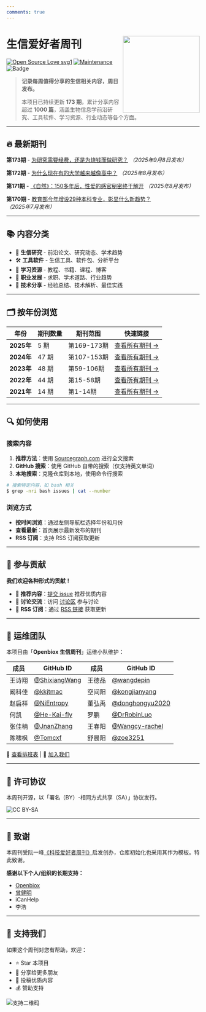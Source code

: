 ```yaml
---
comments: true
---
```


# 生信爱好者周刊 <img src="https://raw.githubusercontent.com/openbiox/wiki/master/static/img/logo-long.png" align="right" width="200"/>

[![Open Source Love svg1](https://badges.frapsoft.com/os/v1/open-source.svg?v=103)](https://github.com/ellerbrock/open-source-badges/)
[![Maintenance](https://img.shields.io/badge/Maintained%3F-yes-green.svg)](https://GitHub.com/openbiox/weekly/graphs/commit-activity)
![Badge](https://hitscounter.dev/api/hit?url=https%3A%2F%2Fopenbiox.github.io%2Fweekly%2F&label=Visitor&icon=github&color=%23198754)

> **记录每周值得分享的生信相关内容，周日发布。**
> 
> 本项目已持续更新 **173 期**，累计分享内容超过 **1000 篇**，涵盖生物信息学前沿研究、工具软件、学习资源、行业动态等各个方面。

---

## 🔥 最新期刊

**第173期** - [为研究需要经费，还是为烧钱而做研究？](issue-173.md) *（2025年9月8日发布）*

**第172期** - [为什么现在有的大学越来越像高中？](issue-172.md) *（2025年8月发布）*

**第171期** - [《自然》：150多年后，性爱的感官秘密终于解开](issue-171.md) *（2025年8月发布）*

**第170期** - [教育部今年增设29种本科专业，彰显什么新趋势？](issue-170.md) *（2025年7月发布）*

---

## 📚 内容分类

- 🧬 **生信研究** - 前沿论文、研究动态、学术趋势
- 🛠️ **工具软件** - 生信工具、软件包、分析平台  
- 📖 **学习资源** - 教程、书籍、课程、博客
- 💼 **职业发展** - 求职、学术道路、行业趋势
- 🔬 **技术分享** - 经验总结、技术解析、最佳实践

---

## 🗂️ 按年份浏览

| 年份 | 期刊数量 | 期刊范围 | 快速链接 |
|------|----------|----------|----------|
| **2025年** | 5 期 | 第169-173期 | [查看所有期刊 →](issue-173.md) |
| **2024年** | 47 期 | 第107-153期 | [查看所有期刊 →](issue-153.md) |
| **2023年** | 48 期 | 第59-106期 | [查看所有期刊 →](issue-106.md) |
| **2022年** | 44 期 | 第15-58期 | [查看所有期刊 →](issue-58.md) |
| **2021年** | 14 期 | 第1-14期 | [查看所有期刊 →](issue-14.md) |

---

## 🔍 如何使用

### 搜索内容

1. **推荐方法**：使用 [Sourcegraph.com](https://sourcegraph.com/github.com/openbiox/weekly) 进行全文搜索
2. **GitHub 搜索**：使用 GitHub 自带的搜索（仅支持英文单词）
3. **本地搜索**：克隆仓库到本地，使用命令行搜索

```bash
# 搜索特定内容，如 bash 相关
$ grep -nri bash issues | cat --number
```

### 浏览方式

- **按时间浏览**：通过左侧导航栏选择年份和月份
- **查看最新**：首页展示最新发布的期刊
- **RSS 订阅**：支持 RSS 订阅获取更新

---

## 📮 参与贡献

**我们欢迎各种形式的贡献！**

- 📝 **推荐内容**：[提交 issue](https://github.com/openbiox/weekly/issues/new?assignees=&labels=%E6%8E%A8%E8%8D%90&template=a-recommand.md&title=%E3%80%90%E6%8E%A8%E8%8D%90%E3%80%91%E5%B0%81%E9%9D%A2%2F%E8%AF%9D%E9%A2%98%2F%E7%94%9F%E4%BF%A1%E7%A0%94%E7%A9%B6%2F%E5%8D%9A%E6%96%87%E8%B5%84%E8%AE%AF%2F%E5%B7%A5%E5%85%B7%2F%E8%B5%84%E6%BA%90%E6%8E%A8%E8%8D%90+%7C+xxx) 推荐优质内容
- 💬 **讨论交流**：访问 [讨论区](https://github.com/openbiox/weekly/discussions) 参与讨论
- 🔄 **RSS 订阅**：通过 [RSS 链接](https://openbiox.github.io/weekly/feed_rss_created.xml) 获取更新

---

## 👥 运维团队

本项目由「**Openbiox 生信周刊**」运维小队维护：

| 成员 | GitHub ID | 成员 | GitHub ID |
|------|-----------|------|-----------|
| 王诗翔 | [@ShixiangWang](https://github.com/ShixiangWang) | 王德品 | [@wangdepin](https://github.com/wangdepin) |
| 阚科佳 | [@kkjtmac](https://github.com/kkjtmac) | 空间阳 | [@kongjianyang](https://github.com/kongjianyang) |
| 赵启祥 | [@NiEntropy](https://github.com/NiEntropy) | 董弘禹 | [@donghongyu2020](https://github.com/donghongyu2020) |
| 何凯 | [@He-Kai-fly](https://github.com/He-Kai-fly) | 罗鹏 | [@DrRobinLuo](https://github.com/DrRobinLuo) |
| 张佳楠 | [@JnanZhang](https://github.com/JnanZhang) | 王春阳 | [@Wangcy-rachel](https://github.com/Wangcy-rachel) |
| 陈啸枫 | [@Tomcxf](https://github.com/Tomcxf) | 舒晨阳 | [@zoe3251](https://github.com/zoe3251) |

📅 [查看排班表](https://github.com/openbiox/weekly/issues/1352) | 🤝 [加入我们](https://github.com/openbiox/weekly/issues)

---

## 📄 许可协议

本周刊开源，以「署名（BY）-相同方式共享（SA）」协议发行。

![CC BY-SA](https://upload.wikimedia.org/wikipedia/commons/thumb/d/d0/CC-BY-SA_icon.svg/100px-CC-BY-SA_icon.svg.png)

---

## 🙏 致谢

本周刊受阮一峰[《科技爱好者周刊》](https://github.com/ruanyf/weekly)启发创办，仓库初始化也采用其作为模板。特此致谢。

**感谢以下个人/组织的长期支持：**

- [Openbiox](https://github.com/openbiox)
- [曾健明](https://github.com/jmzeng1314)
- iCanHelp
- 李浩

---

## 💖 支持我们

如果这个周刊对您有帮助，欢迎：

- ⭐ Star 本项目
- 🔄 分享给更多朋友
- 📮 投稿优质内容
- 💰 赞助支持

![支持二维码](https://cdn.nlark.com/yuque/0/2022/png/471931/1648291334186-bd3390be-c83c-4396-aabd-ca39f588c15d.png?x-oss-process=image%2Fresize%2Cw_1290%2Climit_0)